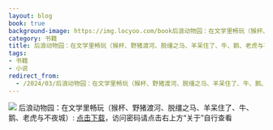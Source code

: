 ```yaml
---
layout: blog
book: true
background-image: https://img.locyoo.com/book后浪动物园：在文学里畅玩（猴杯、野猪渡河、脱缰之马、羊呆住了、牛、鹅、老虎与不夜城）.jpg
category: 书籍
title: 后浪动物园：在文学里畅玩（猴杯、野猪渡河、脱缰之马、羊呆住了、牛、鹅、老虎与不夜城）
tags:
- 书籍
- 小说
redirect_from:
  - /2024/03/后浪动物园：在文学里畅玩（猴杯、野猪渡河、脱缰之马、羊呆住了、牛、鹅、老虎与不夜城）/
---
```

![](https://img.locyoo.com/book后浪动物园：在文学里畅玩（猴杯、野猪渡河、脱缰之马、羊呆住了、牛、鹅、老虎与不夜城）.jpg)
后浪动物园：在文学里畅玩（猴杯、野猪渡河、脱缰之马、羊呆住了、牛、鹅、老虎与不夜城）: <a name = "ref1" href="https://url18.ctfile.com/f/50983618-1357864301-c6a03a?p=3619">点击下载</a>，访问密码请点击右上方“关于”自行查看